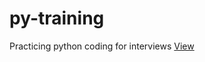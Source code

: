 # py-training

Practicing python coding for interviews [View](https://github.com/s1dewalker/py-training/blob/main/py_Training.ipynb)
